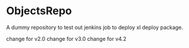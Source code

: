 # ObjectsRepo

A dummy repository to test out jenkins job to deploy xl deploy package.

change for v2.0
change for v3.0
change for v4.2